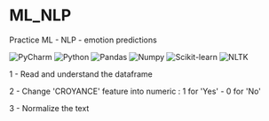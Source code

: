# ML_NLP
Practice ML - NLP - emotion predictions

![PyCharm](https://img.shields.io/badge/Made%20with-PyCharm-000000?style=for-the-badge&logo=PyCharm)
![Python](https://img.shields.io/badge/Python-14354C?style=for-the-badge&logo=python&logoColor=white)
![Pandas](https://img.shields.io/badge/Pandas-150458?style=for-the-badge&logo=Pandas)
![Numpy](https://img.shields.io/badge/-Numpy-%23013243?style=for-the-badge&logo=numpy&logoColor=#013243)
![Scikit-learn](https://img.shields.io/badge/-Scikit--learn-%23F7931E?style=for-the-badge&logo=scikit-learn&logoColor=white)
![NLTK](https://img.shields.io/badge/-NLTK-lightgrey)

1 - Read and understand the dataframe

2 - Change 'CROYANCE' feature into numeric : 1 for 'Yes' - 0 for 'No'

3 - Normalize the text
